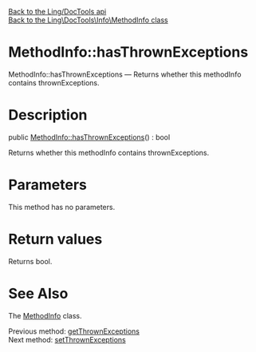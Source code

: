 [Back to the Ling/DocTools api](https://github.com/lingtalfi/DocTools/blob/master/doc/api/Ling/DocTools.md)<br>
[Back to the Ling\DocTools\Info\MethodInfo class](https://github.com/lingtalfi/DocTools/blob/master/doc/api/Ling/DocTools/Info/MethodInfo.md)


MethodInfo::hasThrownExceptions
================



MethodInfo::hasThrownExceptions — Returns whether this methodInfo contains thrownExceptions.




Description
================


public [MethodInfo::hasThrownExceptions](https://github.com/lingtalfi/DocTools/blob/master/doc/api/Ling/DocTools/Info/MethodInfo/hasThrownExceptions.md)() : bool




Returns whether this methodInfo contains thrownExceptions.




Parameters
================

This method has no parameters.


Return values
================

Returns bool.








See Also
================

The [MethodInfo](https://github.com/lingtalfi/DocTools/blob/master/doc/api/Ling/DocTools/Info/MethodInfo.md) class.

Previous method: [getThrownExceptions](https://github.com/lingtalfi/DocTools/blob/master/doc/api/Ling/DocTools/Info/MethodInfo/getThrownExceptions.md)<br>Next method: [setThrownExceptions](https://github.com/lingtalfi/DocTools/blob/master/doc/api/Ling/DocTools/Info/MethodInfo/setThrownExceptions.md)<br>

